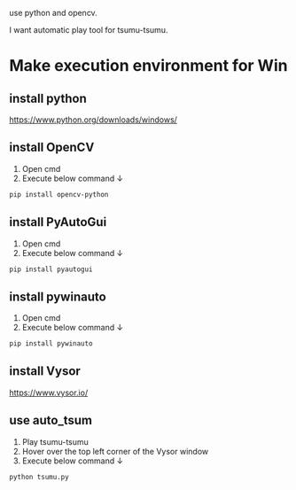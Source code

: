 use python and opencv.

I want automatic play tool for tsumu-tsumu.

# Make execution environment for Win
## install python
https://www.python.org/downloads/windows/

## install OpenCV
1. Open cmd
2. Execute below command ↓
```sh
pip install opencv-python
```

## install PyAutoGui
1. Open cmd
2. Execute below command ↓
```sh
pip install pyautogui
```

## install pywinauto
1. Open cmd
2. Execute below command ↓
```sh
pip install pywinauto
```

## install Vysor
https://www.vysor.io/

## use auto_tsum
1. Play tsumu-tsumu
2. Hover over the top left corner of the Vysor window
3. Execute below command ↓
```sh
python tsumu.py
```